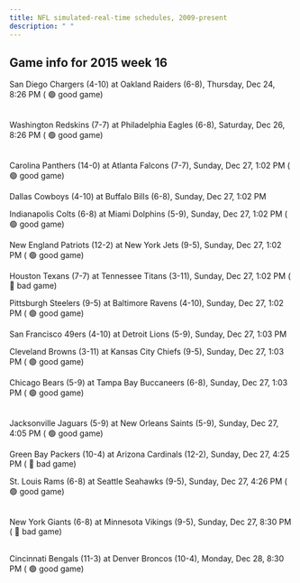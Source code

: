 ```yaml
---
title: NFL simulated-real-time schedules, 2009-present
description: " "
---
```


## Game info for 2015 week 16
San Diego Chargers (4-10) at Oakland Raiders (6-8), Thursday, Dec 24, 8:26 PM (	:green_circle: good game)

<br/>Washington Redskins (7-7) at Philadelphia Eagles (6-8), Saturday, Dec 26, 8:26 PM (	:green_circle: good game)

<br/>Carolina Panthers (14-0) at Atlanta Falcons (7-7), Sunday, Dec 27, 1:02 PM (	:green_circle: good game)

Dallas Cowboys (4-10) at Buffalo Bills (6-8), Sunday, Dec 27, 1:02 PM

Indianapolis Colts (6-8) at Miami Dolphins (5-9), Sunday, Dec 27, 1:02 PM (	:green_circle: good game)

New England Patriots (12-2) at New York Jets (9-5), Sunday, Dec 27, 1:02 PM (	:green_circle: good game)

Houston Texans (7-7) at Tennessee Titans (3-11), Sunday, Dec 27, 1:02 PM (	:red_circle: bad game)

Pittsburgh Steelers (9-5) at Baltimore Ravens (4-10), Sunday, Dec 27, 1:02 PM (	:green_circle: good game)

San Francisco 49ers (4-10) at Detroit Lions (5-9), Sunday, Dec 27, 1:03 PM

Cleveland Browns (3-11) at Kansas City Chiefs (9-5), Sunday, Dec 27, 1:03 PM (	:green_circle: good game)

Chicago Bears (5-9) at Tampa Bay Buccaneers (6-8), Sunday, Dec 27, 1:03 PM (	:green_circle: good game)

<br/>Jacksonville Jaguars (5-9) at New Orleans Saints (5-9), Sunday, Dec 27, 4:05 PM (	:green_circle: good game)

Green Bay Packers (10-4) at Arizona Cardinals (12-2), Sunday, Dec 27, 4:25 PM (	:red_circle: bad game)

St. Louis Rams (6-8) at Seattle Seahawks (9-5), Sunday, Dec 27, 4:26 PM (	:green_circle: good game)

<br/>New York Giants (6-8) at Minnesota Vikings (9-5), Sunday, Dec 27, 8:30 PM (	:red_circle: bad game)

<br/>Cincinnati Bengals (11-3) at Denver Broncos (10-4), Monday, Dec 28, 8:30 PM (	:green_circle: good game)

